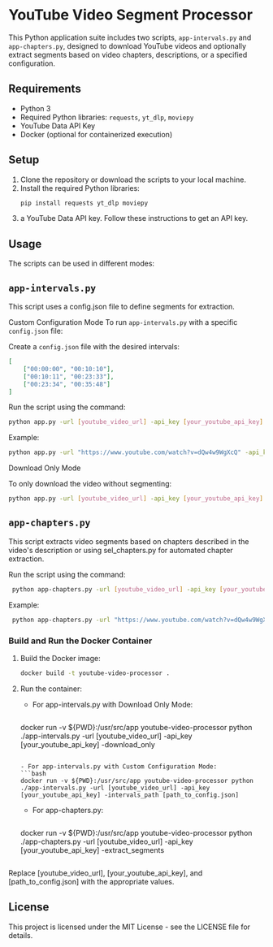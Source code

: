 # YouTube Video Segment Processor

This Python application suite includes two scripts, `app-intervals.py` and `app-chapters.py`, designed to download YouTube videos and optionally extract segments based on video chapters, descriptions, or a specified configuration. 

## Requirements

- Python 3
- Required Python libraries: `requests`, `yt_dlp`, `moviepy`
- YouTube Data API Key
- Docker (optional for containerized execution)

## Setup

1. Clone the repository or download the scripts to your local machine.
2. Install the required Python libraries:
   ```bash
   pip install requests yt_dlp moviepy
3. a YouTube Data API key. Follow these instructions to get an API key.

## Usage
The scripts can be used in different modes:

## `app-intervals.py`
This script uses a config.json file to define segments for extraction.

Custom Configuration Mode
To run `app-intervals.py` with a specific `config.json` file:

Create a `config.json` file with the desired intervals:
   ```json
   [
       ["00:00:00", "00:10:10"],
       ["00:10:11", "00:23:33"],
       ["00:23:34", "00:35:48"]
   ]
   ```

Run the script using the command:

   ```bash
   python app.py -url [youtube_video_url] -api_key [your_youtube_api_key] -intervals_path [path_to_config.json]
   ```

   Example:

   ```bash
   python app.py -url "https://www.youtube.com/watch?v=dQw4w9WgXcQ" -api_key "YOUR_API_KEY" -intervals_path "/path/to/config.json"
   ```

Download Only Mode

To only download the video without segmenting:
   ```bash
   python app.py -url [youtube_video_url] -api_key [your_youtube_api_key] -download_only
   ```


## `app-chapters.py`
This script extracts video segments based on chapters described in the video's description or using sel_chapters.py for automated chapter extraction.

Run the script using the command:

   ```bash
    python app-chapters.py -url [youtube_video_url] -api_key [your_youtube_api_key] -extract_segments
   ```

   Example:

   ```bash
    python app-chapters.py -url "https://www.youtube.com/watch?v=dQw4w9WgXcQ" -api_key "YOUR_API_KEY" -extract_segments

   ```

### Build and Run the Docker Container

1. Build the Docker image:

   ```bash
   docker build -t youtube-video-processor .
   ```


2. Run the container:

   - For app-intervals.py with Download Only Mode:
     ```bash
    docker run -v ${PWD}:/usr/src/app youtube-video-processor python ./app-intervals.py -url [youtube_video_url] -api_key [your_youtube_api_key] -download_only
     ```

   - For app-intervals.py with Custom Configuration Mode:
     ```bash
    docker run -v ${PWD}:/usr/src/app youtube-video-processor python ./app-intervals.py -url [youtube_video_url] -api_key [your_youtube_api_key] -intervals_path [path_to_config.json]
     ```
     
   - For app-chapters.py:
     ```bash
    docker run -v ${PWD}:/usr/src/app youtube-video-processor python ./app-chapters.py -url [youtube_video_url] -api_key [your_youtube_api_key] -extract_segments
     ```

Replace [youtube_video_url], [your_youtube_api_key], and [path_to_config.json] with the appropriate values.

## License

This project is licensed under the MIT License - see the LICENSE file for details.

